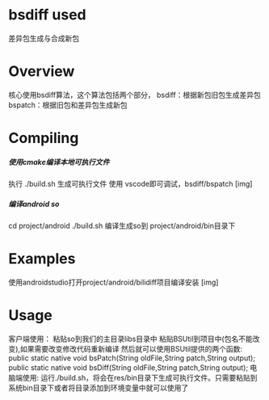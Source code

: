 # bsdiff used 
差异包生成与合成新包

# Overview
核心使用bsdiff算法，这个算法包括两个部分，
bsdiff：根据新包旧包生成差异包
bspatch：根据旧包和差异包生成新包
# Compiling
##### 使用cmake编译本地可执行文件
执行 ./build.sh 生成可执行文件
使用 vscode即可调试，bsdiff/bspatch
[img]
##### 编译android so
cd project/android
./build.sh
编译生成so到
project/android/bin目录下
# Examples
使用androidstudio打开project/android/bilidiff项目编译安装
[img]
# Usage
客户端使用：
粘贴so到我们的主目录libs目录中
粘贴BSUtil到项目中(包名不能改变),如果需要改变修改代码重新编译
然后就可以使用BSUtil提供的两个函数:
public static native void bsPatch(String oldFile,String patch,String output);
public static native void bsDiff(String oldFile,String patch,String output);
电脑端使用:
运行./build.sh，将会在res/bin目录下生成可执行文件。只需要粘贴到系统bin目录下或者将目录添加到环境变量中就可以使用了